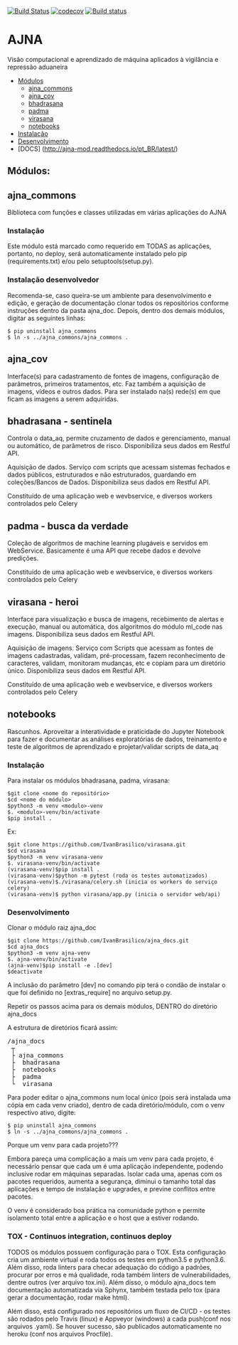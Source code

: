 [![Build Status](https://travis-ci.org/IvanBrasilico/AJNA_MOD.svg?branch=master)](https://travis-ci.org/IvanBrasilico/AJNA_MOD) [![codecov](https://codecov.io/gh/IvanBrasilico/AJNA_MOD/branch/master/graph/badge.svg)](https://codecov.io/gh/IvanBrasilico/AJNA_MOD) [![Build status](https://ci.appveyor.com/api/projects/status/0avweqwyqgx4hdrn?svg=true)](https://ci.appveyor.com/project/IvanBrasilico/ajna-mod)


# AJNA

Visão computacional e aprendizado de máquina aplicados à vigilância e repressão aduaneira




* [Módulos](#Módulos)
  * [ajna_commons](#ajna_commons)
  * [ajna_cov](#ajna_cov)
  * [bhadrasana](#bhadrasana)
  * [padma](#padma)
  * [virasana](#virasana)
  * [notebooks](#notebooks)
* [Instalação](#Instalação)
* [Desenvolvimento](#Desenvolvimento)
* [DOCS] (http://ajna-mod.readthedocs.io/pt_BR/latest/)

## Módulos:
## ajna_commons
Biblioteca com funções e classes utilizadas em várias aplicações do AJNA

### Instalação 
Este módulo está marcado como requerido em TODAS as aplicações, portanto, no deploy, será automaticamente instalado pelo pip (requirements.txt) e/ou pelo setuptools(setup.py). 

### Instalação desenvolvedor
Recomenda-se, caso queira-se um ambiente para desenvolvimento e edição, e geração de documentação clonar todos os repositórios conforme instruções dentro da pasta ajna_doc. Depois, dentro dos demais módulos, digitar as seguintes linhas:
```
$ pip uninstall ajna_commons
$ ln -s ../ajna_commons/ajna_commons .
```
## ajna_cov

Interface(s) para cadastramento de fontes de imagens, configuração de parâmetros, primeiros tratamentos, etc. Faz também a aquisição de imagens, vídeos e outros dados. Para ser instalado na(s) rede(s) em que ficam as imagens a serem adquiridas.

## bhadrasana - sentinela

Controla o data_aq, permite cruzamento de dados e gerenciamento, manual ou automático, de parâmetros de risco. Disponibiliza seus dados em Restful API.

Aquisição de dados. Serviço com scripts que acessam sistemas fechados e dados públicos, estruturados e não estruturados, guardando em coleções/Bancos de Dados. Disponibiliza seus dados em Restful API.

Constituído de uma aplicação web e wevbservice, e diversos workers controlados pelo Celery

## padma - busca da verdade

Coleção de algoritmos de machine learning plugáveis e servidos em WebService. Basicamente é uma API que recebe dados e devolve predições.

Constituído de uma aplicação web e wevbservice, e diversos workers controlados pelo Celery

## virasana - heroi

Interface para visualização e busca de imagens, recebimento de alertas e execução, manual ou automática, dos algoritmos do módulo ml_code nas imagens. Disponibiliza seus dados em Restful API.

Aquisição de imagens. Serviço com Scripts que acessam as fontes de imagens cadastradas, validam, pré-processam, fazem reconhecimento de caracteres, validam, monitoram mudanças, etc e copiam para um diretório único. Disponibiliza seus dados em Restful API.

Constituído de uma aplicação web e wevbservice, e diversos workers controlados pelo Celery

## notebooks

Rascunhos. Aproveitar a interatividade e praticidade do Jupyter Notebook para fazer e documentar as análises exploratórias de dados, treinamento e teste de algoritmos de aprendizado e projetar/validar scripts de data_aq


### Instalação 
Para instalar os módulos bhadrasana, padma, virasana:

```
$git clone <nome do repositório>
$cd <nome do módulo>
$python3 -m venv <modulo>-venv
$. <modulo>-venv/bin/activate
$pip install .
```
Ex:

```
$git clone https://github.com/IvanBrasilico/virasana.git
$cd virasana
$python3 -m venv virasana-venv
$. virasana-venv/bin/activate
(virasana-venv)$pip install .
(virasana-venv)$python -m pytest (roda os testes automatizados)
(virasana-venv)$./virasana/celery.sh (inicia os workers do serviço celery)
(virasana-venv)$ python virasana/app.py (inicia o servidor web/api)
```

### Desenvolvimento

Clonar o módulo raiz ajna_doc

```
$git clone https://github.com/IvanBrasilico/ajna_docs.git
$cd ajna_docs
$python3 -m venv ajna-venv
$. ajna-venv/bin/activate
(ajna-venv)$pip install -e .[dev]
$deactivate
```

A inclusão do parâmetro [dev] no comando pip terá o condão de instalar o que foi definido no [extras_require] no arquivo setup.py.

Repetir os passos acima para os demais módulos, DENTRO do diretório ajna_docs

A estrutura de diretórios ficará assim:

<pre>/ajna_docs  
 ┬  
 ├ ajna_commons
 ├  bhadrasana
 ├  notebooks
 ├  padma
 └  virasana
</pre>

Para poder editar o ajna_commons num local único (pois será instalada uma cópia em cada venv criado), dentro de cada diretório/módulo, com o venv respectivo ativo, digite:

```
$ pip uninstall ajna_commons
$ ln -s ../ajna_commons/ajna_commons .
```

Porque um venv para cada projeto???

Embora pareça uma complicação a mais um venv para cada projeto, é necessário pensar que cada um é uma aplicação independente, podendo inclusive rodar em máquinas separadas. Isolar cada uma, apenas com os pacotes requeridos, aumenta a segurança, diminui o tamanho total das aplicações e tempo de instalação e upgrades, e previne conflitos entre pacotes.

O venv é considerado boa prática na comunidade python e permite isolamento total entre a aplicação e o host que a estiver rodando. 

### TOX - Continuos integration, continuos deploy

TODOS os módulos possuem configuração para o TOX. Esta configuração cria um ambiente virtual e roda todos os testes em python3.5 e python3.6. Além disso, roda linters para checar adequação do código a padrões, procurar por erros e má qualidade, roda também linters de vulnerabilidades, dentre outros (ver arquivo tox.ini). Além disso, o módulo ajna_docs tem documentação automatizada via Sphynx, também testada pelo tox (para gerar a documentação, rodar make html).

Além disso, está configurado nos repositórios um fluxo de CI/CD - os testes são rodados pelo Travis (linux) e Appveyor (windows) a cada push(conf nos arquivos .yaml). Se houver sucesso, são publicados automaticamente no heroku (conf nos arquivos Procfile).
